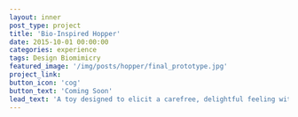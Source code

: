 ```yaml
---
layout: inner
post_type: project
title: 'Bio-Inspired Hopper'
date: 2015-10-01 00:00:00
categories: experience
tags: Design Biomimicry
featured_image: '/img/posts/hopper/final_prototype.jpg'
project_link:
button_icon: 'cog'
button_text: 'Coming Soon'
lead_text: 'A toy designed to elicit a carefree, delightful feeling with a click-beetle inspired triggering mechanism.'
---
```

